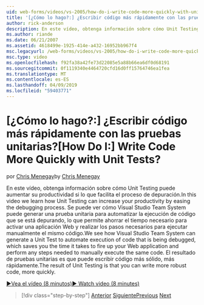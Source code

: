 ```yaml
---
uid: web-forms/videos/vs-2005/how-do-i-write-code-more-quickly-with-unit-tests
title: '[¿Cómo lo hago?:] ¿Escribir código más rápidamente con las pruebas unitarias? | Microsoft Docs'
author: rick-anderson
description: En este vídeo, obtenga información sobre cómo Unit Testing puede aumentar su productividad si lo que facilita el proceso de depuración. Podemos ver cómo Visual Studio Team System puede generar un U...
ms.author: riande
ms.date: 06/21/2007
ms.assetid: 4618499e-1925-414e-a432-16952bb967f4
msc.legacyurl: /web-forms/videos/vs-2005/how-do-i-write-code-more-quickly-with-unit-tests
msc.type: video
ms.openlocfilehash: f92fa38a42fe73d22085e5a88b66ea6df0d68191
ms.sourcegitcommit: 0f1119340e4464720cfd16d0ff15764746ea1fea
ms.translationtype: MT
ms.contentlocale: es-ES
ms.lasthandoff: 04/09/2019
ms.locfileid: "59403771"
---
```

# <a name="how-do-i-write-code-more-quickly-with-unit-tests"></a><span data-ttu-id="0e532-105">[¿Cómo lo hago?:] ¿Escribir código más rápidamente con las pruebas unitarias?</span><span class="sxs-lookup"><span data-stu-id="0e532-105">[How Do I:] Write Code More Quickly with Unit Tests?</span></span>

<span data-ttu-id="0e532-106">por [Chris Menegay](https://twitter.com/CMenegay)</span><span class="sxs-lookup"><span data-stu-id="0e532-106">by [Chris Menegay](https://twitter.com/CMenegay)</span></span>

<span data-ttu-id="0e532-107">En este vídeo, obtenga información sobre cómo Unit Testing puede aumentar su productividad si lo que facilita el proceso de depuración.</span><span class="sxs-lookup"><span data-stu-id="0e532-107">In this video we learn how Unit Testing can increase your productivity by easing the debugging process.</span></span> <span data-ttu-id="0e532-108">Se puede ver cómo Visual Studio Team System puede generar una prueba unitaria para automatizar la ejecución de código que se está depurando, lo que permite ahorrar el tiempo necesario para activar una aplicación Web y realizar los pasos necesarios para ejecutar manualmente el mismo código.</span><span class="sxs-lookup"><span data-stu-id="0e532-108">We see how Visual Studio Team System can generate a Unit Test to automate execution of code that is being debugged, which saves you the time it takes to fire up your Web application and perform any steps needed to manually execute the same code.</span></span> <span data-ttu-id="0e532-109">El resultado de pruebas unitarias es que puede escribir código más sólido, más rápidamente.</span><span class="sxs-lookup"><span data-stu-id="0e532-109">The result of Unit Testing is that you can write more robust code, more quickly.</span></span>

[<span data-ttu-id="0e532-110">&#9654;Vea el vídeo (8 minutos)</span><span class="sxs-lookup"><span data-stu-id="0e532-110">&#9654; Watch video (8 minutes)</span></span>](https://channel9.msdn.com/Blogs/ASP-NET-Site-Videos/how-do-i-write-code-more-quickly-with-unit-tests)

> [!div class="step-by-step"]
> <span data-ttu-id="0e532-111">[Anterior](how-do-i-create-my-own-bug-work-item.md)
> [Siguiente](how-do-i-practice-test-driven-development.md)</span><span class="sxs-lookup"><span data-stu-id="0e532-111">[Previous](how-do-i-create-my-own-bug-work-item.md)
[Next](how-do-i-practice-test-driven-development.md)</span></span>
